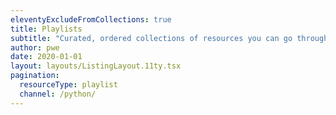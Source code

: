 ```yaml
---
eleventyExcludeFromCollections: true
title: Playlists
subtitle: "Curated, ordered collections of resources you can go through in a sitting."
author: pwe
date: 2020-01-01
layout: layouts/ListingLayout.11ty.tsx
pagination:
  resourceType: playlist
  channel: /python/
---
```

